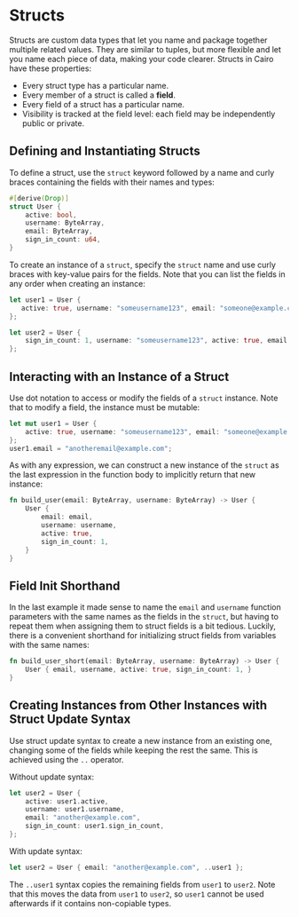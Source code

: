 # Structs

Structs are custom data types that let you name and package together multiple related values. They are similar to tuples, but more flexible and let you name each piece of data, making your code clearer.
Structs in Cairo have these properties:

- Every struct type has a particular name.
- Every member of a struct is called a **field**.
- Every field of a struct has a particular name.
- Visibility is tracked at the field level: each field may be independently public or private.

## Defining and Instantiating Structs

To define a struct, use the `struct` keyword followed by a name and curly braces containing the fields with their names and types:

```rust
#[derive(Drop)]
struct User {
    active: bool,
    username: ByteArray,
    email: ByteArray,
    sign_in_count: u64,
}
```

To create an instance of a `struct`, specify the `struct` name and use curly braces with key-value pairs for the fields. Note that you can list the fields in any order when creating an instance:

```rust
let user1 = User {
   active: true, username: "someusername123", email: "someone@example.com", sign_in_count: 1
};

let user2 = User {
    sign_in_count: 1, username: "someusername123", active: true, email: "someone@example.com"
};
```

## Interacting with an Instance of a Struct

Use dot notation to access or modify the fields of a `struct` instance. Note that to modify a field, the instance must be mutable:

```rust
let mut user1 = User {
    active: true, username: "someusername123", email: "someone@example.com", sign_in_count: 1
};
user1.email = "anotheremail@example.com";
```

As with any expression, we can construct a new instance of the `struct` as the last expression in the function body to implicitly return that new instance:

```rust
fn build_user(email: ByteArray, username: ByteArray) -> User {
    User {
        email: email,
        username: username,
        active: true,
        sign_in_count: 1,
    }
}
```

## Field Init Shorthand

In the last example it made sense to name the `email` and `username` function parameters with the same names as the fields in the `struct`, but having to repeat them when assigning them to struct fields is a bit tedious. Luckily, there is a convenient shorthand for initializing struct fields from variables with the same names:

```rust
fn build_user_short(email: ByteArray, username: ByteArray) -> User {
    User { email, username, active: true, sign_in_count: 1, }
}
```

## Creating Instances from Other Instances with Struct Update Syntax

Use struct update syntax to create a new instance from an existing one, changing some of the fields while keeping the rest the same. This is achieved using the `..` operator.

Without update syntax:

```rust
let user2 = User {
    active: user1.active,
    username: user1.username,
    email: "another@example.com",
    sign_in_count: user1.sign_in_count,
};
```

With update syntax:

```rust
let user2 = User { email: "another@example.com", ..user1 };
```

The `..user1` syntax copies the remaining fields from `user1` to `user2`. Note that this moves the data from `user1` to `user2`, so `user1` cannot be used afterwards if it contains non-copiable types.

